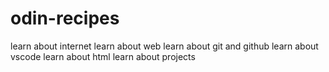 # odin-recipes

learn about internet
learn about web
learn about git and github
learn about vscode
learn about html
learn about projects